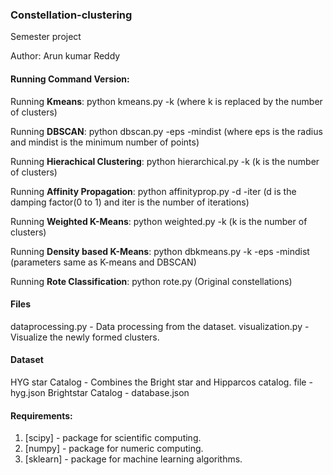 ### Constellation-clustering

Semester project

Author: Arun kumar Reddy

#### Running Command Version:
Running **Kmeans**:
  python kmeans.py -k (where k is replaced by the number of clusters)

Running **DBSCAN**:
  python dbscan.py -eps -mindist (where eps is the radius and mindist is the minimum number of points) 

Running **Hierachical Clustering**:
  python hierarchical.py -k (k is the number of clusters)

Running **Affinity Propagation**:
  python affinityprop.py  -d -iter (d is the damping factor(0 to 1) and iter is the number of iterations)

Running **Weighted K-Means**:
  python weighted.py -k (k is the number of clusters)

Running **Density based K-Means**:
  python dbkmeans.py -k -eps -mindist (parameters same as K-means and DBSCAN)

Running **Rote Classification**:
  python rote.py (Original constellations)

#### Files
dataprocessing.py - Data processing from the dataset.
visualization.py - Visualize the newly formed clusters.

#### Dataset
HYG star Catalog - Combines the Bright star and Hipparcos catalog. file - hyg.json
Brightstar Catalog - database.json

#### Requirements:
1. [scipy] - package for scientific computing.
2. [numpy] - package for numeric computing.
3. [sklearn] - package for machine learning algorithms.
